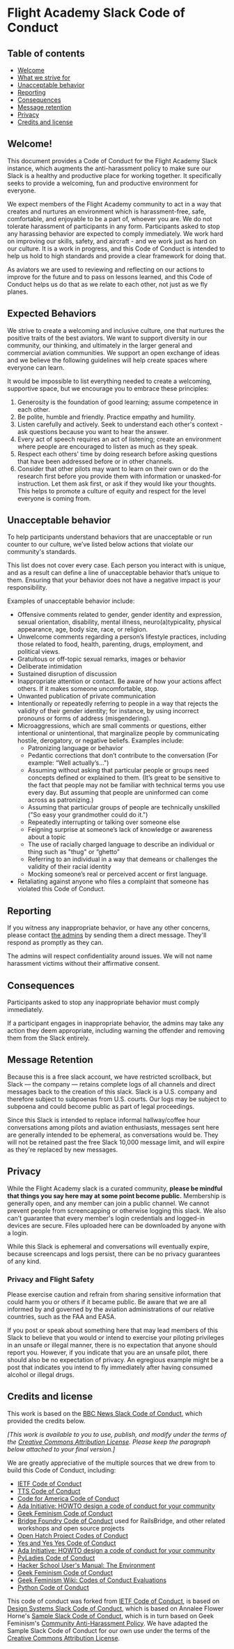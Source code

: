 Flight Academy Slack Code of Conduct
==========================

## Table of contents
- [Welcome](#welcome)
- [What we strive for](#what-we-strive-for)
- [Unacceptable behavior](#unacceptable-behavior)
- [Reporting](#reporting)
- [Consequences](#consequences)
- [Message retention](#message-retention)
- [Privacy](#privacy)
- [Credits and license](#credits-and-license)

## Welcome!

This document provides a Code of Conduct for the Flight Academy Slack instance, which augments the anti-harassment policy to make sure our Slack is a healthy and productive place for working together.  It specifically seeks to provide a welcoming, fun and productive environment for everyone.

We expect members of the Flight Academy community to act in a way that creates and nurtures an environment which is harassment-free, safe, comfortable, and enjoyable to be a part of, whoever you are. We do not tolerate harassment of participants in any form. Participants asked to stop any harassing behavior are expected to comply immediately. We work hard on improving our skills, safety, and aircraft - and we work just as hard on our culture. It is a work in progress, and this Code of Conduct is intended to help us hold to high standards and provide a clear framework for doing that.

As aviators we are used to reviewing and reflecting on our actions to improve for the future and to pass on lessons learned, and this Code of Conduct helps us do that as we relate to each other, not just as we fly planes.


## Expected Behaviors

We strive to create a welcoming and inclusive culture, one that nurtures the positive traits of the best aviators. We want to support diversity in our community, our thinking, and ultimately in the larger general and commercial aviation communities. We support an open exchange of ideas and we believe the following guidelines will help create spaces where everyone can learn.

It would be impossible to list everything needed to create a welcoming, supportive space, but we encourage you to embrace these principles:

1. Generosity is the foundation of good learning; assume competence in each other.
2. Be polite, humble and friendly. Practice empathy and humility.
3. Listen carefully and actively. Seek to understand each other's context - ask questions because you want to hear the answer.
4. Every act of speech requires an act of listening; create an environment where people are encouraged to listen as much as they speak.
5. Respect each others' time by doing research before asking questions that have been addressed before or in other channels.
6. Consider that other pilots may want to learn on their own or do the research first before you provide them with information or unasked-for instruction. Let them ask first, or ask if they would like your thoughts. This helps to promote a culture of equity and respect for the level everyone is coming from.


## Unacceptable behavior

To help participants understand behaviors that are unacceptable or run counter to our culture, we’ve listed below actions that violate our community's standards.

This list does not cover every case. Each person you interact with is unique, and as a result can define a line of unacceptable behavior that’s unique to them. Ensuring that your behavior does not have a negative impact is your responsibility.

Examples of unacceptable behavior include:

* Offensive comments related to gender, gender identity and expression, sexual orientation, disability, mental illness, neuro(a)typicality, physical appearance, age, body size, race, or religion.
* Unwelcome comments regarding a person’s lifestyle practices, including those related to food, health, parenting, drugs, employment, and political views.
* Gratuitous or off-topic sexual remarks, images or behavior
* Deliberate intimidation
* Sustained disruption of discussion
* Inappropriate attention or contact. Be aware of how your actions affect others. If it makes someone uncomfortable, stop.
* Unwanted publication of private communication
* Intentionally or repeatedly referring to people in a way that rejects the validity of their gender identity; for instance, by using incorrect pronouns or forms of address (misgendering).
* Microaggressions, which are small comments or questions, either intentional or unintentional, that marginalize people by communicating hostile, derogatory, or negative beliefs. Examples include:
	* Patronizing language or behavior
	* Pedantic corrections that don’t contribute to the conversation (For example: “Well actually’s…")
	* Assuming without asking that particular people or groups need concepts defined or explained to them. (It’s great to be sensitive to the fact that people may not be familiar with technical terms you use every day. But assuming that people are uninformed can come across as patronizing.)
	* Assuming that particular groups of people are technically unskilled ("So easy your grandmother could do it.")
	* Repeatedly interrupting or talking over someone else
	* Feigning surprise at someone’s lack of knowledge or awareness about a topic
	* The use of racially charged language to describe an individual or thing such as "thug" or “ghetto”
	* Referring to an individual in a way that demeans or challenges the validity of their racial identity
	* Mocking someone’s real or perceived accent or first language.
* Retaliating against anyone who files a complaint that someone has violated this Code of Conduct.


## Reporting

If you witness any inappropriate behavior, or have any other concerns, please contact [the admins](https://flightacademy.slack.com/account/workspace-settings#admins) by sending them a direct message. They'll respond as promptly as they can.

The admins will respect confidentiality around issues. We will not name harassment victims without their affirmative consent.


## Consequences

Participants asked to stop any inappropriate behavior must comply immediately.

If a participant engages in inappropriate behavior, the admins may take any action they deem appropriate, including warning the offender and removing them from the Slack entirely.


## Message Retention

Because this is a free slack account, we have restricted scrollback, but Slack &mdash; the company &mdash; retains complete logs of all channels and direct messages back to the creation of this slack. Slack is a U.S. company and therefore subject to subpoenas from U.S. courts. Our logs may be subject to subpoena and could become public as part of legal proceedings.

Since this Slack is intended to replace informal hallway/coffee hour conversations among pilots and aviation enthusiasts, messages sent here are generally intended to be ephemeral, as conversations would be. They will not be retained past the free Slack 10,000 message limit, and will expire as they're replaced by new messages.


## Privacy

While the Flight Academy slack is a curated community, **please be mindful that things you say here may at some point become public.**  Membership is generally open, and any member can join a public channel.  We cannot prevent people from screencapping or otherwise logging this slack. We also can't guarantee that every member's login credentials and logged-in devices are secure. Files uploaded here can be downloaded by anyone with a login.

While this Slack is ephemeral and conversations will eventually expire, because screencaps and logs persist, there can be no privacy guarantees of any kind.


### Privacy and Flight Safety

Please exercise caution and refrain from sharing sensitive information that could harm you or others if it became public. Be aware that we are all informed by and governed by the aviation administrations of our relative countries, such as the FAA and EASA.

If you post or speak about something here that may lead members of this Slack to believe that you would or intend to exercise your piloting privileges in an unsafe or illegal manner, there is no expectation that anyone should report you. However, if you indicate that you are an unsafe pilot, there should also be no expectation of privacy. An egregious example might be a post that indicates you intend to fly immediately after having consumed alcohol or illegal drugs.


## Credits and license

This work is based on the [BBC News Slack Code of Conduct](https://github.com/BBC-News/bbc-news-slack/blob/master/code-of-conduct.md), which provided the credits below.

_[This work is available to you to use, publish, and modify under the terms of the [Creative Commons Attribution License](https://creativecommons.org/licenses/by/4.0/). Please keep the paragraph below attached to your final version.]_

We are greatly appreciative of the multiple sources that we drew from to build this Code of Conduct, including:

* [IETF Code of Conduct](https://github.com/bifurcation/ietf-slack-coc)
* [TTS Code of Conduct](https://github.com/18F/code-of-conduct)
* [Code for America Code of Conduct](https://github.com/codeforamerica/codeofconduct)
* [Ada Initiative: HOWTO design a code of conduct for your community](http://adainitiative.org/2014/02/howto-design-a-code-of-conduct-for-your-community/)
* [Geek Feminism Code of Conduct](http://geekfeminism.org/about/code-of-conduct/)
* [Bridge Foundry Code of Conduct](http://bridgefoundry.org/code-of-conduct/) used for RailsBridge, and other related workshops and open source projects
* [Open Hatch Project Codes of Conduct](https://openhatch.org/wiki/Project_codes_of_conduct)
* [Yes and Yes Yes Code of Conduct](http://yesandyesyes.com/code-of-conduct)
* [Ada Initiative: HOWTO design a code of conduct for your community](http://adainitiative.org/2014/02/howto-design-a-code-of-conduct-for-your-community/)
* [PyLadies Code of Conduct](http://www.pyladies.com/CodeOfConduct/)
* [Hacker School User's Manual: The Environment](https://www.hackerschool.com/manual#sec-environment)
* [Geek Feminism Code of Conduct](http://geekfeminism.org/about/code-of-conduct/)
* [Geek Feminism Wiki: Codes of Conduct Evaluations](http://geekfeminism.wikia.com/wiki/Code_of_conduct)
* [Python Code of Conduct](https://www.python.org/psf/codeofconduct/)

This code of conduct was forked from [IETF Code of Conduct](https://github.com/bifurcation/ietf-slack-coc), is based on [Design Systems Slack Code of Conduct](https://github.com/sushiandrobots/design-systems-slack), which is based on Annalee Flower Horne's [Sample Slack Code of Conduct](https://gist.github.com/annalee/2cddeff11357c3a8a613583ebca4dc17), which is in turn based on Geek Feminism's [Community Anti-Harassment Policy](http://geekfeminism.wikia.com/wiki/Community_anti-harassment/Policy). We have adapted the Sample Slack Code of Conduct for our own use under the terms of the [Creative Commons Attribution License](https://creativecommons.org/licenses/by/4.0/).
